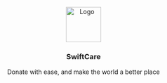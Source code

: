<!-- PROJECT LOGO -->
<br />
<div align="center">
  <a href="https://github.com/setiadyanwar/SwiftCare">
    <img src="https://firebasestorage.googleapis.com/v0/b/swiftcare-86318.appspot.com/o/assets%2FSwiftCare.svg?alt=media&token=8d36a8cd-adab-447e-9def-cac448bd2363" alt="Logo" width="80" height="80">
  </a>

  <h3 align="center">SwiftCare</h3>

  <p align="center">
    Donate with ease, and make the world a better place
    <br />
  </p>
</div>
